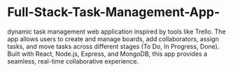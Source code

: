 # Full-Stack-Task-Management-App-
dynamic task management web application inspired by tools like Trello. The app allows users to create and manage boards, add collaborators, assign tasks, and move tasks across different stages (To Do, In Progress, Done). Built with React, Node.js, Express, and MongoDB, this app provides a seamless, real-time collaborative experience.
